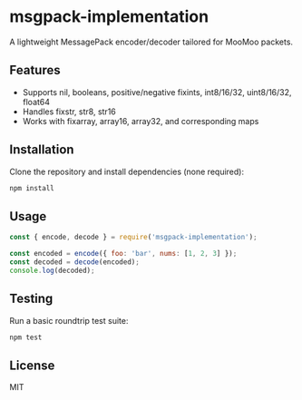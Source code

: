 # msgpack-implementation

A lightweight MessagePack encoder/decoder tailored for MooMoo packets.

## Features

- Supports nil, booleans, positive/negative fixints, int8/16/32, uint8/16/32, float64
- Handles fixstr, str8, str16
- Works with fixarray, array16, array32, and corresponding maps

## Installation

Clone the repository and install dependencies (none required):

```sh
npm install
```

## Usage

```js
const { encode, decode } = require('msgpack-implementation');

const encoded = encode({ foo: 'bar', nums: [1, 2, 3] });
const decoded = decode(encoded);
console.log(decoded);
```

## Testing

Run a basic roundtrip test suite:

```sh
npm test
```

## License

MIT
